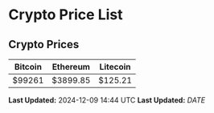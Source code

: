 # Crypto Price List

## Crypto Prices
| Bitcoin | Ethereum | Litecoin |
| ------- | -------- | -------- |
| $99261 | $3899.85 | $125.21 |
**Last Updated:** 2024-12-09 14:44 UTC
**Last Updated:** $DATE$
